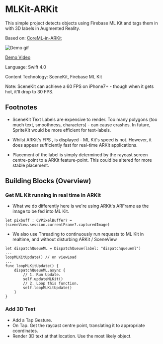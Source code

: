 # MLKit-ARKit
This simple project detects objects using Firebase ML Kit and tags them in with 3D labels in Augmented Reality.

Based on: [CoreML-in-ARKit](https://github.com/hanleyweng/CoreML-in-ARKit)

![Demo gif](https://media.giphy.com/media/5dUxUy8VxfAfwJSD6I/giphy.gif)

[Demo Video](https://photos.app.goo.gl/RWdBvMcn2ASmkWaPA)

Language: Swift 4.0

Content Technology: SceneKit, Firebase ML Kit

Note: SceneKit can achieve a 60 FPS on iPhone7+ - though when it gets hot, it'll drop to 30 FPS.

## Footnotes

- SceneKit Text Labels are expensive to render. Too many polygons (too much text, smoothness, characters) - can cause crashes. In future, SpriteKit would be more efficient for text-labels.

- Whilst ARKit's FPS , is displayed - ML Kit's speed is not. However, it does appear sufficiently fast for real-time ARKit applications.

- Placement of the label is simply determined by the raycast screen centre-point to a ARKit feature-point. This could be altered for more stable placement.

## Building Blocks (Overview)

### Get ML Kit running in real time in ARKit

- What we do differently here is we're using ARKit's ARFrame as the image to be fed into ML Kit.

```
let pixbuff : CVPixelBuffer? = (sceneView.session.currentFrame?.capturedImage)
```

- We also use Threading to continuously run requests to ML Kit in realtime, and without disturbing ARKit / SceneView

```
let dispatchQueueML = DispatchQueue(label: "dispatchqueueml")
...
loopMLKitUpdate() // on viewLoad
...
func loopMLKitUpdate() {
    dispatchQueueML.async {
        // 1. Run Update.
        self.updateMLKit()
        // 2. Loop this function.
        self.loopMLKitUpdate()
    }
}
```

### Add 3D Text

- Add a Tap Gesture.
- On Tap. Get the raycast centre point, translating it to appropriate coordinates.
- Render 3D text at that location. Use the most likely object.
